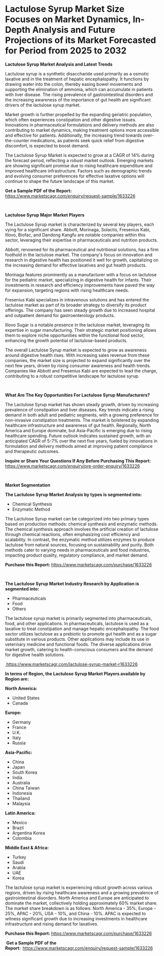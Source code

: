 <p><h1>Lactulose Syrup Market Size Focuses on Market Dynamics, In-Depth Analysis and Future Projections of its Market Forecasted for Period from 2025 to 2032</h1></p><p><strong>Lactulose Syrup Market Analysis and Latest Trends</strong></p>
<p><p>Lactulose syrup is a synthetic disaccharide used primarily as a osmotic laxative and in the treatment of hepatic encephalopathy. It functions by drawing water into the colon, thereby easing bowel movements and supporting the elimination of ammonia, which can accumulate in patients with liver disease. The rising prevalence of gastrointestinal disorders and the increasing awareness of the importance of gut health are significant drivers of the lactulose syrup market.</p><p>Market growth is further propelled by the expanding geriatric population, which often experiences constipation and other digestive issues. Innovations in pharmaceutical formulations and delivery methods are also contributing to market dynamics, making treatment options more accessible and effective for patients. Additionally, the increasing trend towards over-the-counter medications, as patients seek quick relief from digestive discomfort, is expected to boost demand.</p><p>The Lactulose Syrup Market is expected to grow at a CAGR of 14% during the forecast period, reflecting a robust market outlook. Emerging markets are showing significant promise due to rising healthcare expenditure and improved healthcare infrastructure. Factors such as demographic trends and evolving consumer preferences for effective laxative options will continue to shape the future landscape of this market.</p></p>
<p><strong>Get a Sample PDF of the Report:&nbsp;</strong> <a href="https://www.marketscagr.com/enquiry/request-sample/1633226?utm_campaign=3661&utm_medium=2&utm_source=Github&utm_content=ia&utm_term=19042025&utm_id=lactulose-syrup">https://www.marketscagr.com/enquiry/request-sample/1633226</a></p>
<p>&nbsp;</p>
<p><strong>Lactulose Syrup Major Market Players</strong></p>
<p><p>The Lactulose Syrup market is characterized by several key players, each vying for a significant share. Abbott, Morinaga, Solactis, Fresenius Kabi, Illovo, Biofac, and Dandong Kangfu are notable companies within this sector, leveraging their expertise in pharmaceuticals and nutrition products.</p><p>Abbott, renowned for its pharmaceutical and nutritional solutions, has a firm foothold in the lactulose market. The company's focus on innovation and research in digestive health has positioned it well for growth, capitalizing on the increasing demand for effective laxatives and gut health products.</p><p>Morinaga features prominently as a manufacturer with a focus on lactulose for the pediatric market, specializing in digestive health for infants. Their investments in research and efficiency improvements have paved the way for expansion, targeting regions with rising healthcare needs.</p><p>Fresenius Kabi specializes in intravenous solutions and has entered the lactulose market as part of its broader strategy to diversify its product offerings. The company has seen steady growth due to increased hospital and outpatient demand for gastroenterology products.</p><p>Illovo Sugar is a notable presence in the lactulose market, leveraging its expertise in sugar manufacturing. Their strategic market positioning allows them to explore niche opportunities within the functional food sector, enhancing the growth potential of lactulose-based products.</p><p>The overall Lactulose Syrup market is expected to grow as awareness around digestive health rises. With increasing sales revenue from these companies, the market size is projected to expand significantly over the next few years, driven by rising consumer awareness and health trends. Companies like Abbott and Fresenius Kabi are expected to lead the charge, contributing to a robust competitive landscape for lactulose syrup.</p></p>
<p>&nbsp;</p>
<p><strong>What Are The Key Opportunities For Lactulose Syrup Manufacturers?</strong></p>
<p><p>The Lactulose Syrup market has shown steady growth, driven by increasing prevalence of constipation and liver diseases. Key trends indicate a rising demand in both adult and pediatric segments, with a growing preference for non-invasive constipation treatments. The market is bolstered by expanding healthcare infrastructure and awareness of gut health. Regionally, North America and Europe dominate, but Asia-Pacific is emerging due to rising healthcare spending. Future outlook indicates sustained growth, with an anticipated CAGR of 5-7% over the next five years, fueled by innovations in formulation and delivery methods aimed at improving patient compliance and therapeutic outcomes.</p></p>
<p><strong>Inquire or Share Your Questions If Any Before Purchasing This Report:</strong> <a href="https://www.marketscagr.com/enquiry/pre-order-enquiry/1633226?utm_campaign=3661&utm_medium=2&utm_source=Github&utm_content=ia&utm_term=19042025&utm_id=lactulose-syrup">https://www.marketscagr.com/enquiry/pre-order-enquiry/1633226</a></p>
<p>&nbsp;</p>
<p><strong>Market Segmentation</strong></p>
<p><strong>The Lactulose Syrup Market Analysis by types is segmented into:</strong></p>
<p><ul><li>Chemical Synthesis</li><li>Enzymatic Method</li></ul></p>
<p><p>The Lactulose Syrup market can be categorized into two primary types based on production methods: chemical synthesis and enzymatic methods. The chemical synthesis approach involves the artificial creation of lactulose through chemical reactions, often emphasizing cost efficiency and scalability. In contrast, the enzymatic method utilizes enzymes to produce lactulose from natural sources, focusing on sustainability and purity. Both methods cater to varying needs in pharmaceuticals and food industries, impacting product quality, regulatory compliance, and market demand.</p></p>
<p><strong>Purchase this Report:&nbsp;</strong><a href="https://www.marketscagr.com/purchase/1633226?utm_campaign=3661&utm_medium=2&utm_source=Github&utm_content=ia&utm_term=19042025&utm_id=lactulose-syrup">https://www.marketscagr.com/purchase/1633226</a></p>
<p>&nbsp;</p>
<p><strong>The Lactulose Syrup Market Industry Research by Application is segmented into:</strong></p>
<p><ul><li>Pharmaceuticals</li><li>Food</li><li>Others</li></ul></p>
<p><p>The lactulose syrup market is primarily segmented into pharmaceuticals, food, and other applications. In pharmaceuticals, lactulose is used as a laxative to treat constipation and manage hepatic encephalopathy. The food sector utilizes lactulose as a prebiotic to promote gut health and as a sugar substitute in various products. Other applications may include its use in veterinary medicine and functional foods. The diverse applications drive market growth, catering to health-conscious consumers and the demand for digestive health solutions.</p></p>
<p><a href="https://www.marketscagr.com/lactulose-syrup-market-r1633226?utm_campaign=3661&utm_medium=2&utm_source=Github&utm_content=ia&utm_term=19042025&utm_id=lactulose-syrup">&nbsp;https://www.marketscagr.com/lactulose-syrup-market-r1633226</a></p>
<p><strong>In terms of Region, the Lactulose Syrup Market Players available by Region are:</strong></p>
<p>
    <p> <strong> North America: </strong>
        <ul>
            <li>United States</li>
            <li>Canada</li>
        </ul>
        </p> 
    <p> <strong> Europe: </strong>
        <ul>
            <li>Germany</li>
            <li>France</li>
            <li>U.K.</li>
            <li>Italy</li>
            <li>Russia</li>
        </ul>
        </p> 
    <p> <strong> Asia-Pacific: </strong>
        <ul>
            <li>China</li>
            <li>Japan</li>
            <li>South Korea</li>
            <li>India</li>
            <li>Australia</li>
            <li>China Taiwan</li>
            <li>Indonesia</li>
            <li>Thailand</li>
            <li>Malaysia</li>
        </ul>
        </p> 
    <p> <strong> Latin America: </strong>
        <ul>
            <li>Mexico</li>
            <li>Brazil</li>
            <li>Argentina Korea</li>
            <li>Colombia</li>
        </ul>
        </p> 
    <p> <strong> Middle East & Africa: </strong>
        <ul>
            <li>Turkey</li>
            <li>Saudi</li>
            <li>Arabia</li>
            <li>UAE</li>
            <li>Korea</li>
        </ul>
    </p>
    </p>
<p><p>The lactulose syrup market is experiencing robust growth across various regions, driven by rising healthcare awareness and a growing prevalence of gastrointestinal disorders. North America and Europe are anticipated to dominate the market, collectively holding approximately 60% market share. The market share breakdown is as follows: North America - 35%, Europe - 25%, APAC - 20%, USA - 10%, and China - 10%. APAC is expected to witness significant growth due to increasing investments in healthcare infrastructure and rising demand for laxatives.</p></p>
<p><strong>Purchase this Report: </strong><a href="https://www.marketscagr.com/purchase/1633226?utm_campaign=3661&utm_medium=2&utm_source=Github&utm_content=ia&utm_term=19042025&utm_id=lactulose-syrup">https://www.marketscagr.com/purchase/1633226</a></p>
<p>&nbsp;<strong>Get a Sample PDF of the Report:&nbsp;&nbsp;</strong><a href="https://www.marketscagr.com/enquiry/request-sample/1633226?utm_campaign=3661&utm_medium=2&utm_source=Github&utm_content=ia&utm_term=19042025&utm_id=lactulose-syrup">https://www.marketscagr.com/enquiry/request-sample/1633226</a></p>
<p><strong></strong></p>
<p><p></p><p></p><p></p></p>